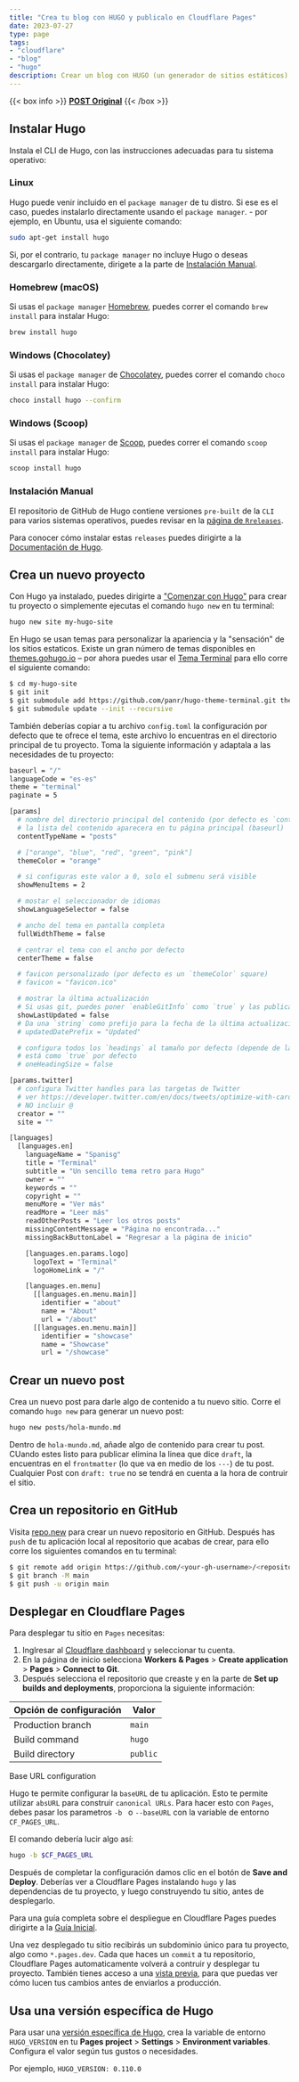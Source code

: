 ```yaml
---
title: "Crea tu blog con HUGO y publicalo en Cloudflare Pages"
date: 2023-07-27
type: page
tags: 
- "cloudflare"
- "blog"
- "hugo"
description: Crear un blog con HUGO (un generador de sitios estáticos) y públicalo en Cloudflare Pages usando GitHub.
---
```


{{< box info >}}
[**POST Original**](https://developers.cloudflare.com/pages/framework-guides/deploy-a-hugo-site/)
{{< /box >}}

## Instalar Hugo

Instala el CLI de Hugo, con las instrucciones adecuadas para tu sistema operativo:

### Linux

Hugo puede venir incluido en el `package manager` de tu distro. Si ese es el caso, puedes instalarlo directamente usando el `package manager`. - por ejemplo, en Ubuntu, usa el siguiente comando:

```bash
sudo apt-get install hugo
```

Si, por el contrario, tu `package manager` no incluye Hugo o deseas descargarlo directamente, dirigete a la parte de [Instalación Manual](#instalación-manual).

### Homebrew (macOS)

Si usas el `package manager` [Homebrew](https://brew.sh/), puedes correr el comando `brew install` para instalar Hugo:

```bash
brew install hugo
```

### Windows (Chocolatey)

Si usas el `package manager` de [Chocolatey](https://chocolatey.org/), puedes correr el comando `choco install` para instalar Hugo:

```bash
choco install hugo --confirm
```

### Windows (Scoop)


Si usas el `package manager` de [Scoop](https://scoop.sh/), puedes correr el comando `scoop install` para instalar Hugo:

```bash
scoop install hugo
```

### Instalación Manual

El repositorio de GitHub de Hugo contiene versiones `pre-built` de la `CLI` para varios sistemas operativos, puedes revisar en la [página de `Rreleases`](https://github.com/gohugoio/hugo/releases).

Para conocer cómo instalar estas `releases` puedes dirigirte a la [Documentación de Hugo](https://gohugo.io/getting-started/installing/).

## Crea un nuevo proyecto

Con Hugo ya instalado, puedes dirigirte a ["Comenzar con Hugo"](https://gohugo.io/getting-started/quick-start/) para crear tu proyecto o simplemente ejecutas el comando `hugo new` en tu terminal:

```bash
hugo new site my-hugo-site
```

En Hugo se usan temas para personalizar la apariencia y la "sensación" de los sitios estaticos. Existe un gran número de temas disponibles en [themes.gohugo.io](https://themes.gohugo.io/) – por ahora puedes usar el [Tema Terminal](https://themes.gohugo.io/hugo-theme-terminal/) para ello corre el siguiente comando:

```bash
$ cd my-hugo-site
$ git init
$ git submodule add https://github.com/panr/hugo-theme-terminal.git themes/terminal
$ git submodule update --init --recursive
```

También deberías copiar a tu archivo `config.toml` la configuración por defecto que te ofrece el tema, este archivo lo encuentras en el directorio principal de tu proyecto. Toma la siguiente información y adaptala a las necesidades de tu proyecto:

```bash
baseurl = "/"
languageCode = "es-es"
theme = "terminal"
paginate = 5

[params]
  # nombre del directorio principal del contenido (por defecto es `content/posts`)
  # la lista del contenido aparecera en tu página principal (baseurl)
  contentTypeName = "posts"

  # ["orange", "blue", "red", "green", "pink"]
  themeColor = "orange"

  # si configuras este valor a 0, solo el submenu será visible
  showMenuItems = 2

  # mostar el seleccionador de idiomas
  showLanguageSelector = false

  # ancho del tema en pantalla completa
  fullWidthTheme = false

  # centrar el tema con el ancho por defecto
  centerTheme = false

  # favicon personalizado (por defecto es un `themeColor` square)
  # favicon = "favicon.ico"

  # mostrar la última actualización
  # Si usas git, puedes poner `enableGitInfo` como `true` y las publicaciones automaticamente obtienen la fecha de la última actualización 
  showLastUpdated = false
  # Da una `string` como prefijo para la fecha de la última actualización. Por defecto, luce así: 2020-xx-xx [Updated: 2020-xx-xx] :: Author
  # updatedDatePrefix = "Updated"

  # configura todos los `headings` al tamaño por defecto (depende de la configuración del navegador)
  # está como `true` por defecto
  # oneHeadingSize = false

[params.twitter]
  # configura Twitter handles para las targetas de Twitter
  # ver https://developer.twitter.com/en/docs/tweets/optimize-with-cards/guides/getting-started#card-and-content-attribution
  # NO incluir @
  creator = ""
  site = ""

[languages]
  [languages.en]
    languageName = "Spanisg"
    title = "Terminal"
    subtitle = "Un sencillo tema retro para Hugo"
    owner = ""
    keywords = ""
    copyright = ""
    menuMore = "Ver más"
    readMore = "Leer más"
    readOtherPosts = "Leer los otros posts"
    missingContentMessage = "Página no encontrada..."
    missingBackButtonLabel = "Regresar a la página de inicio"

    [languages.en.params.logo]
      logoText = "Terminal"
      logoHomeLink = "/"

    [languages.en.menu]
      [[languages.en.menu.main]]
        identifier = "about"
        name = "About"
        url = "/about"
      [[languages.en.menu.main]]
        identifier = "showcase"
        name = "Showcase"
        url = "/showcase"
```

## Crear un nuevo post

Crea un nuevo post para darle algo de contenido a tu nuevo sitio. Corre el comando `hugo new` para generar un nuevo post:

```bash
hugo new posts/hola-mundo.md
```

Dentro de `hola-mundo.md`, añade algo de contenido para crear tu post. CUando estes listo para publicar elimina la linea que dice `draft`, la encuentras en el `frontmatter` (lo que va en medio de los `---`) de tu post. Cualquier Post con `draft: true` no se tendrá en cuenta a la hora de contruir el sitio.

## Crea un repositorio en GitHub

Visita [repo.new](https://repo.new/) para crear un nuevo repositorio en GitHub. Después has `push` de tu aplicación local al repositorio que acabas de crear, para ello corre los siguientes comandos en tu terminal:

```bash
$ git remote add origin https://github.com/<your-gh-username>/<repository-name>
$ git branch -M main
$ git push -u origin main
```

## Desplegar en Cloudflare Pages

Para desplegar tu sitio en `Pages` necesitas:

1. Inglresar al [Cloudflare dashboard](https://dash.cloudflare.com/) y seleccionar tu cuenta.
2. En la página de inicio selecciona **Workers & Pages** > **Create application** > **Pages** > **Connect to Git**.
3. Después selecciona el repositorio que creaste y en la parte de **Set up builds and deployments**, proporciona la siguiente información:

Opción de configuración | Valor
---|---
Production branch | `main`
Build command | `hugo`
Build directory | `public`
Base URL configuration

Hugo te permite configurar la `baseURL` de tu aplicación. Esto te permite utilizar `absURL` para construir `canonical URLs`. Para hacer esto con `Pages`, debes pasar los parametros `-b ` o `--baseURL` con la variable de entorno `CF_PAGES_URL`.

El comando debería lucir algo así:

```bash
hugo -b $CF_PAGES_URL
```

Después de completar la configuración damos clic en el botón de **Save and Deploy**. Deberías ver a Cloudflare Pages instalando `hugo` y las dependencias de tu proyecto, y luego construyendo tu sitio, antes de desplegarlo.

Para una guía completa sobre el despliegue en Cloudflare Pages puedes dirigirte a la [Guía Inicial](https://developers.cloudflare.com/pages/get-started/).

Una vez desplegado tu sitio recibirás un subdominio único para tu proyecto, algo como `*.pages.dev`. Cada que haces un `commit` a tu repositorio, Cloudflare Pages automaticamente volverá a contruir y desplegar tu proyecto. También tienes acceso a una [vista previa](https://developers.cloudflare.com/pages/platform/preview-deployments/), para que puedas ver cómo lucen tus cambios antes de enviarlos a producción.


## Usa una versión específica de Hugo

Para usar una [versión específica de Hugo](https://github.com/gohugoio/hugo/releases), crea la variable de entorno `HUGO_VERSION` en tu **Pages project** > **Settings** > **Environment variables**. Configura el valor según tus gustos o necesidades.

Por ejemplo, `HUGO_VERSION: 0.110.0`

